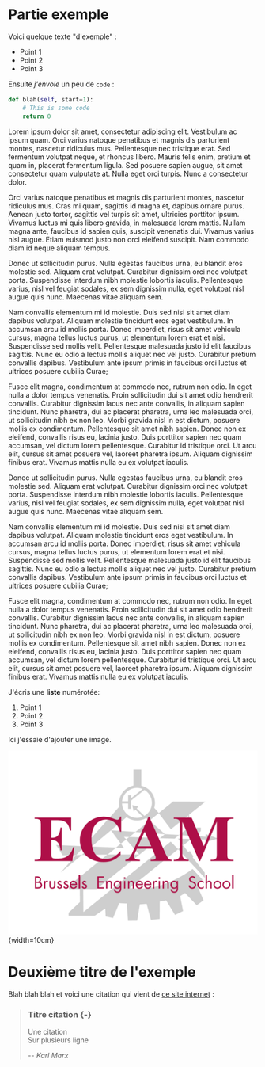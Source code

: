 # Partie exemple

Voici quelque texte "d'exemple" :

* Point 1
* Point 2
* Point 3

Ensuite *j'envoie* un peu de `code` :

```python
def blah(self, start=1):
    # This is some code
    return 0
```

Lorem ipsum dolor sit amet, consectetur adipiscing elit. Vestibulum ac
ipsum quam. Orci varius natoque penatibus et magnis dis parturient
montes, nascetur ridiculus mus. Pellentesque nec tristique erat. Sed
fermentum volutpat neque, et rhoncus libero. Mauris felis enim, pretium
et quam in, placerat fermentum ligula. Sed posuere sapien augue, sit
amet consectetur quam vulputate at. Nulla eget orci turpis. Nunc a
consectetur dolor.

Orci varius natoque penatibus et magnis dis parturient montes, nascetur
ridiculus mus. Cras mi quam, sagittis id magna et, dapibus ornare purus.
Aenean justo tortor, sagittis vel turpis sit amet, ultricies porttitor
ipsum. Vivamus luctus mi quis libero gravida, in malesuada lorem mattis.
Nullam magna ante, faucibus id sapien quis, suscipit venenatis dui.
Vivamus varius nisl augue. Etiam euismod justo non orci eleifend
suscipit. Nam commodo diam id neque aliquam tempus.

Donec ut sollicitudin purus. Nulla egestas faucibus urna, eu blandit
eros molestie sed. Aliquam erat volutpat. Curabitur dignissim orci nec
volutpat porta. Suspendisse interdum nibh molestie lobortis iaculis.
Pellentesque varius, nisl vel feugiat sodales, ex sem dignissim nulla,
eget volutpat nisl augue quis nunc. Maecenas vitae aliquam sem.

Nam convallis elementum mi id molestie. Duis sed nisi sit amet diam
dapibus volutpat. Aliquam molestie tincidunt eros eget vestibulum. In
accumsan arcu id mollis porta. Donec imperdiet, risus sit amet vehicula
cursus, magna tellus luctus purus, ut elementum lorem erat et nisi.
Suspendisse sed mollis velit. Pellentesque malesuada justo id elit
faucibus sagittis. Nunc eu odio a lectus mollis aliquet nec vel justo.
Curabitur pretium convallis dapibus. Vestibulum ante ipsum primis in
faucibus orci luctus et ultrices posuere cubilia Curae;

Fusce elit magna, condimentum at commodo nec, rutrum non odio. In eget
nulla a dolor tempus venenatis. Proin sollicitudin dui sit amet odio
hendrerit convallis. Curabitur dignissim lacus nec ante convallis, in
aliquam sapien tincidunt. Nunc pharetra, dui ac placerat pharetra, urna
leo malesuada orci, ut sollicitudin nibh ex non leo. Morbi gravida nisl
in est dictum, posuere mollis ex condimentum. Pellentesque sit amet nibh
sapien. Donec non ex eleifend, convallis risus eu, lacinia justo. Duis
porttitor sapien nec quam accumsan, vel dictum lorem pellentesque.
Curabitur id tristique orci. Ut arcu elit, cursus sit amet posuere vel,
laoreet pharetra ipsum. Aliquam dignissim finibus erat. Vivamus mattis
nulla eu ex volutpat iaculis.

Donec ut sollicitudin purus. Nulla egestas faucibus urna, eu blandit
eros molestie sed. Aliquam erat volutpat. Curabitur dignissim orci nec
volutpat porta. Suspendisse interdum nibh molestie lobortis iaculis.
Pellentesque varius, nisl vel feugiat sodales, ex sem dignissim nulla,
eget volutpat nisl augue quis nunc. Maecenas vitae aliquam sem.

Nam convallis elementum mi id molestie. Duis sed nisi sit amet diam
dapibus volutpat. Aliquam molestie tincidunt eros eget vestibulum. In
accumsan arcu id mollis porta. Donec imperdiet, risus sit amet vehicula
cursus, magna tellus luctus purus, ut elementum lorem erat et nisi.
Suspendisse sed mollis velit. Pellentesque malesuada justo id elit
faucibus sagittis. Nunc eu odio a lectus mollis aliquet nec vel justo.
Curabitur pretium convallis dapibus. Vestibulum ante ipsum primis in
faucibus orci luctus et ultrices posuere cubilia Curae;

Fusce elit magna, condimentum at commodo nec, rutrum non odio. In eget
nulla a dolor tempus venenatis. Proin sollicitudin dui sit amet odio
hendrerit convallis. Curabitur dignissim lacus nec ante convallis, in
aliquam sapien tincidunt. Nunc pharetra, dui ac placerat pharetra, urna
leo malesuada orci, ut sollicitudin nibh ex non leo. Morbi gravida nisl
in est dictum, posuere mollis ex condimentum. Pellentesque sit amet nibh
sapien. Donec non ex eleifend, convallis risus eu, lacinia justo. Duis
porttitor sapien nec quam accumsan, vel dictum lorem pellentesque.
Curabitur id tristique orci. Ut arcu elit, cursus sit amet posuere vel,
laoreet pharetra ipsum. Aliquam dignissim finibus erat. Vivamus mattis
nulla eu ex volutpat iaculis.

J'écris une **liste** numérotée:

1. Point 1
1. Point 2
1. Point 3

Ici j'essaie d'ajouter une image.

![C'est le logo de l'ECAM](images/ecam_logo.png){width=10cm}


# Deuxième titre de l'exemple

Blah blah blah et voici une citation qui vient de 
[ce site internet](http://debian.org) :

> ### Titre citation {-}
> Une citation\
> Sur plusieurs ligne
>
> -- *Karl Marx*

